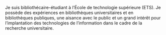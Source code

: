 Je suis bibliothécaire-étudiant à l’École de technologie supérieure (ETS). Je possède des expériences en bibliothèques universitaires et en bibliothèques publiques, une aisance avec le public et un grand intérêt pour l’implantation des technologies de l’information dans le cadre de la recherche universitaire.
